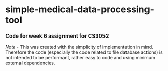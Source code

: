 # simple-medical-data-processing-tool
### Code for week 6 assignment for CS3052

*Note* - This was created with the simplicity of implementation in mind. Therefore the code (especially the code related to file database actions) is not intended to be performant, rather easy to code and using minimum external dependencies.